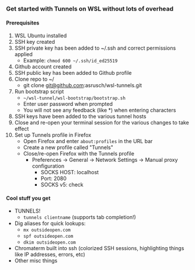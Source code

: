 ### Get started with Tunnels on WSL without lots of overhead

#### Prerequisites
1. WSL Ubuntu installed
2. SSH key created
3. SSH private key has been added to ~/.ssh and correct permissions applied
    - Example: `chmod 600 ~/.ssh/id_ed25519`
4. Github account created
5. SSH public key has been added to Github profile
6. Clone repo to ~/
    - git clone git@github.com:asrusch/wsl-tunnels.git
7. Run bootstrap script
    - `~/wsl-tunnel/wsl-bootstrap/bootstrap.sh`
    - Enter user password when prompted
    - You will not see any feedback (like *) when entering characters
8. SSH keys have been added to the various tunnel hosts
9. Close and re-open your terminal session for the various changes to take effect
10. Set up Tunnels profile in Firefox
    - Open Firefox and enter `about:profiles` in the URL bar
    - Create a new profile called "Tunnels"
    - Close/re-open Firefox with the Tunnels profile
        - Preferences -> General -> Network Settings -> Manual proxy configuration
            -  SOCKS HOST: localhost
            -  Port: 2080
            -  SOCKS v5: check

#### Cool stuff you get
- TUNNELS!
    - `tunnels clientname` (supports tab completion!)
- Dig aliases for quick lookups:
    - `mx outsideopen.com`
    - `spf outsideopen.com`
    - `dkim outsideopen.com`
- Chromaterm built into ssh (colorized SSH sessions, highlighting things like IP addresses, errors, etc)
- Other misc things
